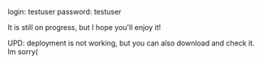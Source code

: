 login: testuser
password: testuser

It is still on progress, but I hope you'll enjoy it!

UPD: deployment is not working, but you can also download and check it. Im sorry(
